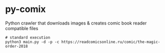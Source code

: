 # py-comix
Python crawler that downloads images & creates comic book reader compatible files

```shell script
# standard execution
python3 main.py -d -p -c https://readcomicsonline.ru/comic/the-magic-order-2018 
```